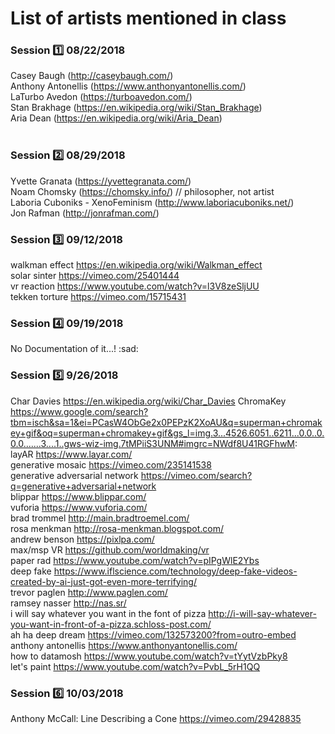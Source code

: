 # List of artists mentioned in class
### Session :one: 08/22/2018

Casey Baugh (http://caseybaugh.com/) <br>
Anthony Antonellis (https://www.anthonyantonellis.com/) <br>
LaTurbo Avedon (https://turboavedon.com/) <br>
Stan Brakhage (https://en.wikipedia.org/wiki/Stan_Brakhage) <br>
Aria Dean (https://en.wikipedia.org/wiki/Aria_Dean) <br> 
<br>

### Session :two: 08/29/2018

Yvette Granata (https://yvettegranata.com/) <br>
Noam Chomsky (https://chomsky.info/) // philosopher, not artist <br>
Laboria Cuboniks - XenoFeminism (http://www.laboriacuboniks.net/) <br>
Jon Rafman (http://jonrafman.com/)

### Session :three: 09/12/2018

walkman effect https://en.wikipedia.org/wiki/Walkman_effect <br>
solar sinter https://vimeo.com/25401444 <br>
vr reaction https://www.youtube.com/watch?v=l3V8zeSljUU <br>
tekken torture https://vimeo.com/15715431 <br>

### Session :four: 09/19/2018
No Documentation of it...! :sad:

### Session :five: 9/26/2018

Char Davies https://en.wikipedia.org/wiki/Char_Davies
ChromaKey https://www.google.com/search?tbm=isch&sa=1&ei=PCasW4ObGe2x0PEPzK2XoAU&q=superman+chromakey+gif&oq=superman+chromakey+gif&gs_l=img.3...4526.6051..6211...0.0..0.0.0.......3....1..gws-wiz-img.7tMPiiS3UNM#imgrc=NWdf8U41RGFhwM: <br>
layAR https://www.layar.com/ <br>
generative mosaic https://vimeo.com/235141538 <br>
generative adversarial network https://vimeo.com/search?q=generative+adversarial+network <br>
blippar https://www.blippar.com/ <br>
vuforia https://www.vuforia.com/ <br>
brad trommel http://main.bradtroemel.com/ <br>
rosa menkman http://rosa-menkman.blogspot.com/ <br>
andrew benson https://pixlpa.com/ <br>
max/msp VR https://github.com/worldmaking/vr <br>
paper rad https://www.youtube.com/watch?v=pIPgWlE2Ybs <br>
deep fake https://www.iflscience.com/technology/deep-fake-videos-created-by-ai-just-got-even-more-terrifying/ <br>
trevor paglen http://www.paglen.com/ <br>
ramsey nasser http://nas.sr/ <br>
i will say whatever you want in the font of pizza http://i-will-say-whatever-you-want-in-front-of-a-pizza.schloss-post.com/ <br>
ah ha deep dream https://vimeo.com/132573200?from=outro-embed <br>
anthony antonellis https://www.anthonyantonellis.com/ <br>
how to datamosh https://www.youtube.com/watch?v=tYytVzbPky8 <br>
let's paint https://www.youtube.com/watch?v=PvbL_5rH1QQ <br>

### Session :six: 10/03/2018

Anthony McCall: Line Describing a Cone https://vimeo.com/29428835 <br>

